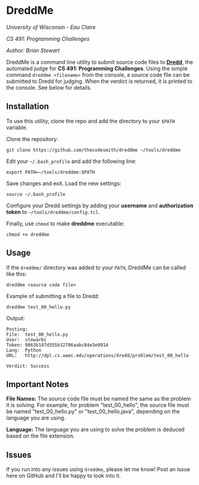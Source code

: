 DreddMe
=======

_University of Wisconsin - Eau Claire_

_CS 491: Programming Challenges_

_Author: Brian Stewart_

DreddMe is a command line utility to submit source code files to <a href="http://dpl.cs.uwec.edu/operations/dredd/"><b>Dredd</b></a>, the automated judge for <b>CS 491: Programming Challenges</b>. Using the simple command `dreddme <filename>` from the console, a source code file can be submitted to Dredd for judging. When the verdict is returned, it is printed to the console. See below for details.

Installation
------------

To use this utility, clone the repo and add the directory to your `$PATH` variable.

Clone the repository:

    git clone https://github.com/thecodesmith/dreddme ~/tools/dreddme
    
Edit your `~/.bash_profile` and add the following line:

    export PATH=~/tools/dreddme:$PATH
    
Save changes and exit. Load the new settings:

    source ~/.bash_profile
    
Configure your Dredd settings by adding your <b>username</b> and <b>authorization token</b> to `~/tools/dreddme/config.tcl`.

Finally, use `chmod` to make <b>dreddme</b> executable:

    chmod +x dreddme

Usage
-----

If the `dreddme/` directory was added to your `PATH`, DreddMe can be called like this:

    dreddme <source code file>

Example of submitting a file to Dredd:

    dreddme test_00_hello.py
    
Output:

    Posting:  
    File:  test_00_hello.py
    User:  stewarbc
    Token: 9863b147d355b32786aabc84e3e0914
    Lang:  Python
    URL:   http://dpl.cs.uwec.edu/operations/dredd/problem/test_00_hello

    Verdict: Success
    
Important Notes
---------------

<b>File Names:</b> The source code file must be named the same as the problem it is solving. For example, for problem "test_00_hello", the source file must be named "test_00_hello.py" or "test_00_hello.java", depending on the language you are using.

<b>Language:</b> The language you are using to solve the problem is deduced based on the file extension.


Issues
------

If you run into any issues using `dreddme`, please let me know! Post an issue here on GitHub and I'll be happy to look into it. 
